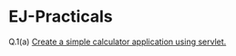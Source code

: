# EJ-Practicals

Q.1(a) [ Create a simple calculator application using servlet.](https://github.com/abhishek-maurya7/EJ-Practicals/tree/main/calculator)
